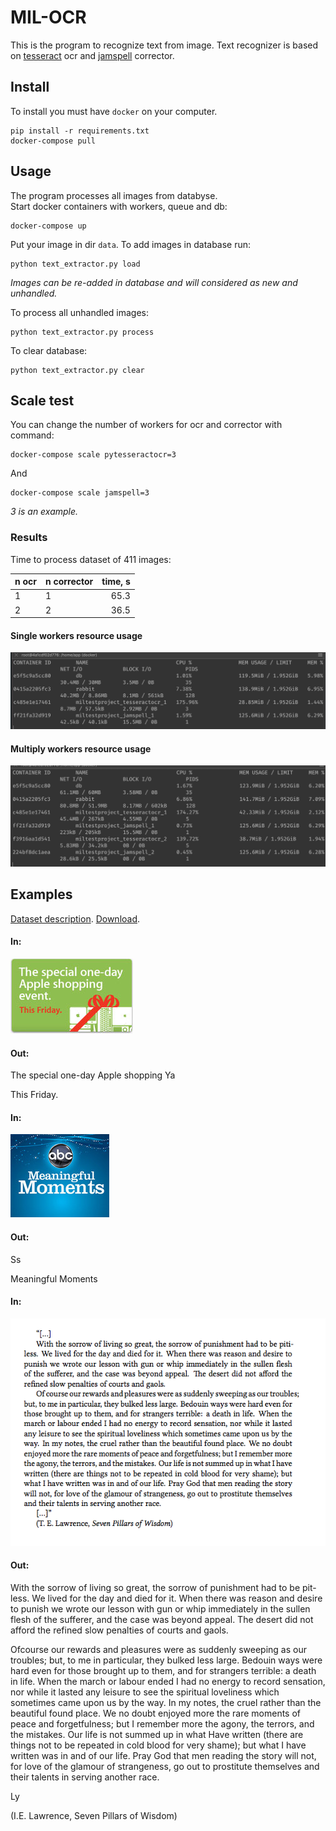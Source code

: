 # MIL-OCR

This is the program to recognize text from image.
Text recognizer is based on [tesseract](https://github.com/tesseract-ocr/tesseract) ocr and [jamspell](https://github.com/bakwc/JamSpell) corrector.  

## Install

To install you must have `docker` on your computer.  

```
pip install -r requirements.txt
docker-compose pull
```

## Usage
The program processes all images from databyse.  
Start docker containers with workers, queue and db:
```
docker-compose up
```

Put your image in dir `data`. To add images in database run:
```
python text_extractor.py load
```
*Images can be re-added in database and will considered as new and unhandled.*


To process all unhandled images:
```
python text_extractor.py process
```

To clear database:
```
python text_extractor.py clear
```

## Scale test

You can change the number of workers for ocr and corrector with command:
```
docker-compose scale pytesseractocr=3
```

And
```
docker-compose scale jamspell=3
```

*3 is an example.*

### Results
Time to process dataset of 411 images:

| n ocr | n corrector | time, s |
|-------|-------------|--------:|
|  1    |     1       |    65.3 |
|  2    |     2       |    36.5 |

#### Single workers resource usage
![](report_images/single_workers.jpg)

#### Multiply workers resource usage
![](report_images/multiply_workers.jpg) 


## Examples
[Dataset description](https://rrc.cvc.uab.es/?ch=1). 
[Download](https://rrc.cvc.uab.es/downloads/Challenge1_Training_Task12_Images.zip). 

#### In:
![](report_images/img_7.png) 
#### Out: 
The special one-day
Apple shopping
Ya

This Friday.

#### In:
![](report_images/img_66.png) 

#### Out: 
Ss

Meaningful
Moments

#### In:
![](report_images/img.png)    

#### Out: 
With the sorrow of living so great, the sorrow of punishment had to be pit-
less. We lived for the day and died for it. When there was reason and desire to
punish we wrote our lesson with gun or whip immediately in the sullen flesh
of the sufferer, and the case was beyond appeal. The desert did not afford the
refined slow penalties of courts and gaols.

Ofcourse our rewards and pleasures were as suddenly sweeping as our troubles;
but, to me in particular, they bulked less large. Bedouin ways were hard even for
those brought up to them, and for strangers terrible: a death in life. When the
march or labour ended I had no energy to record sensation, nor while it lasted
any leisure to see the spiritual loveliness which sometimes came upon us by the
way. In my notes, the cruel rather than the beautiful found place. We no doubt
enjoyed more the rare moments of peace and forgetfulness; but I remember more
the agony, the terrors, and the mistakes. Our life is not summed up in what Have
written (there are things not to be repeated in cold blood for very shame); but
what I have written was in and of our life. Pray God that men reading the story
will not, for love of the glamour of strangeness, go out to prostitute themselves
and their talents in serving another race.

Ly

(I.E. Lawrence, Seven Pillars of Wisdom)
